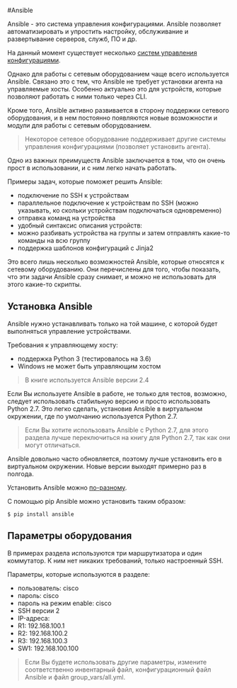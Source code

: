 #Ansible

Ansible - это система управления конфигурациями. Ansible позволяет автоматизировать и упростить настройку, обслуживание и развертывание серверов, служб, ПО и др.

На данный момент существует несколько [систем управления конфигурациями](http://xgu.ru/wiki/%D0%A1%D0%B8%D1%81%D1%82%D0%B5%D0%BC%D0%B0_%D1%83%D0%BF%D1%80%D0%B0%D0%B2%D0%BB%D0%B5%D0%BD%D0%B8%D1%8F_%D0%BA%D0%BE%D0%BD%D1%84%D0%B8%D0%B3%D1%83%D1%80%D0%B0%D1%86%D0%B8%D0%B5%D0%B9).

Однако для работы с сетевым оборудованием чаще всего используется Ansible.
Связано это с тем, что Ansible не требует установки агента на управляемые хосты.
Особенно актуально это для устройств, которые позволяют работать с ними только через CLI.

Кроме того, Ansible активно развивается в сторону поддержки сетевого оборудования, и в нем постоянно появляются новые возможности и модули для работы с сетевым оборудованием.

> Некоторое сетевое оборудование поддерживает другие системы управления конфигурациями (позволяет установить агента).

Одно из важных преимуществ Ansible заключается в том, что он очень прост в использовании, и с ним легко начать работать.

Примеры задач, которые поможет решить Ansible:
* подключение по SSH к устройствам
 * параллельное подключение к устройствам по SSH (можно указывать, ко скольки устройствам подключаться одновременно)
* отправка команд на устройства
* удобный синтаксис описания устройств:
 * можно разбивать устройства на группы и затем отправлять какие-то команды на всю группу
* поддержка шаблонов конфигураций с Jinja2

Это всего лишь несколько возможностей Ansible, которые относятся к сетевому оборудованию.
Они перечислены для того, чтобы показать, что эти задачи Ansible сразу снимает, и можно не использовать для этого какие-то скрипты.


## Установка Ansible

Ansible нужно устанавливать только на той машине, с которой будет выполняться управление устройствами.

Требования к управляющему хосту:
* поддержка Python 3 (тестировалось на 3.6)
* Windows не может быть управляющим хостом

> В книге используется Ansible версии 2.4


Если Вы используете Ansible в работе, не только для тестов, возможно, следует использовать стабильную версию и просто использовать Python 2.7.
Это легко сделать, установив Ansible в виртуальном окружении, где по умолчанию используется Python 2.7.

> Если Вы хотите использовать Ansible с Python 2.7, для этого раздела лучше переключиться на книгу для Python 2.7, так как они могут отличаться.

Ansible довольно часто обновляется, поэтому лучше установить его в виртуальном окружении.
Новые версии выходят примерно раз в полгода.

Установить Ansible можно [по-разному](http://docs.ansible.com/ansible/intro_installation.html#).

С помощью pip Ansible можно установить таким образом:
```
$ pip install ansible
```

## Параметры оборудования

В примерах раздела используются три маршрутизатора и один коммутатор.
К ним нет никаких требований, только настроенный SSH.

Параметры, которые используются в разделе:
* пользователь: cisco
* пароль: cisco
* пароль на режим enable: cisco
* SSH версии 2
* IP-адреса:
 * R1: 192.168.100.1
 * R2: 192.168.100.2
 * R3: 192.168.100.3
 * SW1: 192.168.100.100

> Если Вы будете использовать другие параметры, измените соответственно инвентарный файл, конфигурационный файл Ansible и файл group_vars/all.yml.


